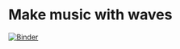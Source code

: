 # Make music with waves
[![Binder](https://mybinder.org/badge_logo.svg)](https://mybinder.org/v2/gh/cmg-git/school/HEAD)
